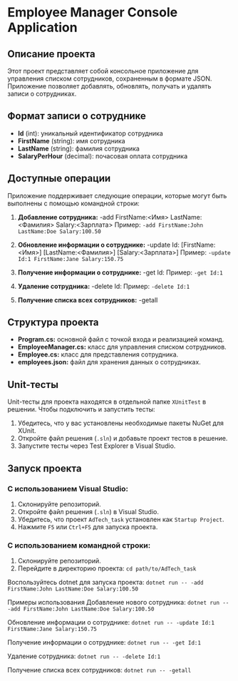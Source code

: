 # Employee Manager Console Application

## Описание проекта

Этот проект представляет собой консольное приложение для управления списком сотрудников, сохраненным в формате JSON. Приложение позволяет добавлять, обновлять, получать и удалять записи о сотрудниках.

## Формат записи о сотруднике

- **Id** (int): уникальный идентификатор сотрудника
- **FirstName** (string): имя сотрудника
- **LastName** (string): фамилия сотрудника
- **SalaryPerHour** (decimal): почасовая оплата сотрудника

## Доступные операции

Приложение поддерживает следующие операции, которые могут быть выполнены с помощью командной строки:

1. **Добавление сотрудника:**
-add FirstName:<Имя> LastName:<Фамилия> Salary:<Зарплата>
Пример: `-add FirstName:John LastName:Doe Salary:100.50`

2. **Обновление информации о сотруднике:**
-update Id:<Id> [FirstName:<Имя>] [LastName:<Фамилия>] [Salary:<Зарплата>]
Пример: `-update Id:1 FirstName:Jane Salary:150.75`

3. **Получение информации о сотруднике:**
-get Id:<Id>
Пример: `-get Id:1`

4. **Удаление сотрудника:**
-delete Id:<Id>
Пример: `-delete Id:1`

5. **Получение списка всех сотрудников:**
-getall

## Структура проекта

- **Program.cs:** основной файл с точкой входа и реализацией команд.
- **EmployeeManager.cs:** класс для управления списком сотрудников.
- **Employee.cs:** класс для представления сотрудника.
- **employees.json:** файл для хранения данных о сотрудниках.

## Unit-тесты

Unit-тесты для проекта находятся в отдельной папке `XUnitTest` в решении. Чтобы подключить и запустить тесты:

1. Убедитесь, что у вас установлены необходимые пакеты NuGet для XUnit.
2. Откройте файл решения (`.sln`) и добавьте проект тестов в решение.
3. Запустите тесты через Test Explorer в Visual Studio.

## Запуск проекта

### С использованием Visual Studio:

1. Склонируйте репозиторий.
2. Откройте файл решения (`.sln`) в Visual Studio.
3. Убедитесь, что проект `AdTech_task` установлен как `Startup Project`.
4. Нажмите `F5` или `Ctrl+F5` для запуска проекта.

### С использованием командной строки:

1. Склонируйте репозиторий.
2. Перейдите в директорию проекта:
`cd path/to/AdTech_task`

Воспользуйтесь dotnet для запуска проекта:
`dotnet run -- -add FirstName:John LastName:Doe Salary:100.50`

Примеры использования
Добавление нового сотрудника:
`dotnet run -- -add FirstName:John LastName:Doe Salary:100.50`

Обновление информации о сотруднике:
`dotnet run -- -update Id:1 FirstName:Jane Salary:150.75`

Получение информации о сотруднике:
`dotnet run -- -get Id:1`

Удаление сотрудника:
`dotnet run -- -delete Id:1` 

Получение списка всех сотрудников:
`dotnet run -- -getall`

